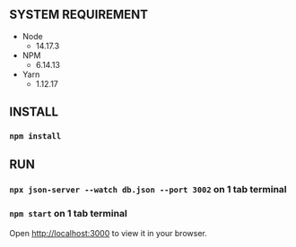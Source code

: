 ## SYSTEM REQUIREMENT

* Node
  - 14.17.3
* NPM 
    - 6.14.13
* Yarn
  - 1.12.17
  
## INSTALL
### `npm install`

## RUN
### `npx json-server --watch db.json --port 3002` on 1 tab terminal
### `npm start` on 1 tab terminal
Open [http://localhost:3000](http://localhost:3000) to view it in your browser.
